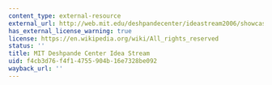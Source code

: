 ```yaml
---
content_type: external-resource
external_url: http://web.mit.edu/deshpandecenter/ideastream2006/showcase.html
has_external_license_warning: true
license: https://en.wikipedia.org/wiki/All_rights_reserved
status: ''
title: MIT Deshpande Center Idea Stream
uid: f4cb3d76-f4f1-4755-904b-16e7328be092
wayback_url: ''
---
```

